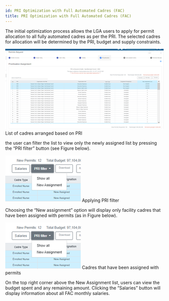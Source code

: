```yaml
---
id: PRI Optimization with Full Automated Cadres (FAC)
title: PRI Optimization with Full Automated Cadres (FAC)
---
```


The initial optimization process allows the LGA users to apply for permit allocation to all fully automated cadres as per the PRI. The selected cadres for allocation will be determined by the PRI, budget and supply constraints.

![img alt](/img/PRI_FAC.png)
         List of cadres arranged based on PRI
        
 the user can filter the list to view only the newly assigned list by pressing the “PRI filter” button (see Figure below).

 ![img alt](/img/PRI_FAC2.png)
         Applying PRI filter

 Choosing the “New assignment” option will display only facility cadres that have been assigned with permits (as in Figure below).

 ![img alt](/img/PRI_FAC2.png)
         Cadres that have been assigned with permits

On the top right corner above the New Assignment list, users can view the budget spent and any remaining amount. Clicking the “Salaries” button will display information about all FAC monthly salaries.